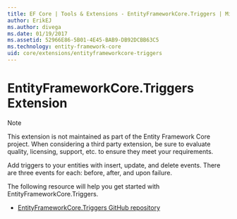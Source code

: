 ```yaml
---
title: EF Core | Tools & Extensions - EntityFrameworkCore.Triggers | Microsoft Docs
author: ErikEJ
ms.author: divega
ms.date: 01/19/2017
ms.assetid: 52966E86-5B01-4E45-BAB9-DB92DCBB63C5
ms.technology: entity-framework-core
uid: core/extensions/entityframeworkcore-triggers
---
```

# EntityFrameworkCore.Triggers Extension

> [!NOTE]  
> This extension is not maintained as part of the Entity Framework Core project. When considering a third party extension, be sure to evaluate quality, licensing, support, etc. to ensure they meet your requirements.

Add triggers to your entities with insert, update, and delete events. There are three events for each: before, after, and upon failure.

The following resource will help you get started with EntityFrameworkCore.Triggers.
* [EntityFrameworkCore.Triggers GitHub repository](https://github.com/NickStrupat/EntityFramework.Triggers/)
